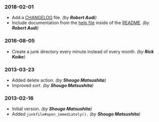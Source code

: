 ### 2018-02-01

- Add a [CHANGELOG](CHANGELOG.md) file. _(by **Robert Audi**)_
- Include documentation from the [help file](doc/junkfile.txt) inside of the [README](README.md). _(by **Robert Audi**)_

### 2016-08-05

- Create a junk directory every minute instead of every month. _(by **Rick Koike**)_

### 2013-03-23

- Added delete action. _(by **Shougo Matsushita**)_
- Improved sort. _(by **Shougo Matsushita**)_

### 2013-02-16

- Initial version. _(by **Shougo Matsushita**)_
- Added `junkfile#open_immediately().` _(by **Shougo Matsushita**)_
